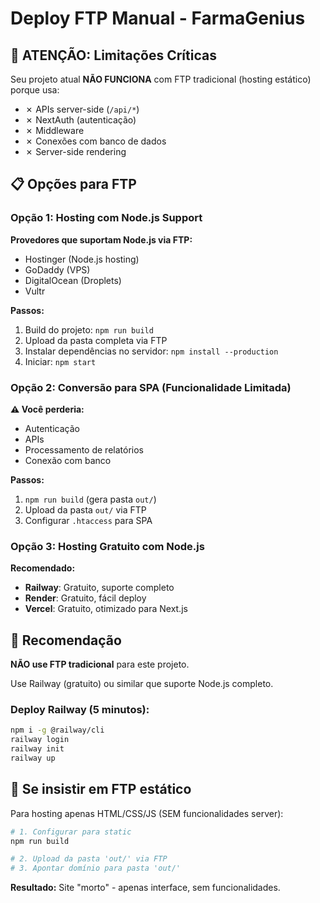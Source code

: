 # Deploy FTP Manual - FarmaGenius

## 🚨 ATENÇÃO: Limitações Críticas

Seu projeto atual **NÃO FUNCIONA** com FTP tradicional (hosting estático) porque usa:

- ✗ APIs server-side (`/api/*`)
- ✗ NextAuth (autenticação)
- ✗ Middleware 
- ✗ Conexões com banco de dados
- ✗ Server-side rendering

## 📋 Opções para FTP

### Opção 1: Hosting com Node.js Support
**Provedores que suportam Node.js via FTP:**
- Hostinger (Node.js hosting)
- GoDaddy (VPS)
- DigitalOcean (Droplets)
- Vultr

**Passos:**
1. Build do projeto: `npm run build`
2. Upload da pasta completa via FTP
3. Instalar dependências no servidor: `npm install --production`
4. Iniciar: `npm start`

### Opção 2: Conversão para SPA (Funcionalidade Limitada)
**⚠️ Você perderia:**
- Autenticação
- APIs
- Processamento de relatórios
- Conexão com banco

**Passos:**
1. `npm run build` (gera pasta `out/`)
2. Upload da pasta `out/` via FTP
3. Configurar `.htaccess` para SPA

### Opção 3: Hosting Gratuito com Node.js
**Recomendado:**
- **Railway**: Gratuito, suporte completo
- **Render**: Gratuito, fácil deploy
- **Vercel**: Gratuito, otimizado para Next.js

## 🎯 Recomendação

**NÃO use FTP tradicional** para este projeto. 

Use Railway (gratuito) ou similar que suporte Node.js completo.

### Deploy Railway (5 minutos):
```bash
npm i -g @railway/cli
railway login
railway init
railway up
```

## 📁 Se insistir em FTP estático

Para hosting apenas HTML/CSS/JS (SEM funcionalidades server):

```bash
# 1. Configurar para static
npm run build

# 2. Upload da pasta 'out/' via FTP
# 3. Apontar domínio para pasta 'out/'
```

**Resultado:** Site "morto" - apenas interface, sem funcionalidades.